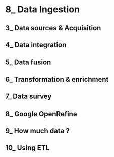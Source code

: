 # 8_ Data Ingestion


## 3_ Data sources & Acquisition

## 4_ Data integration

## 5_ Data fusion 

## 6_ Transformation & enrichment

## 7_ Data survey

## 8_ Google OpenRefine

## 9_ How much data ?

## 10_ Using ETL
